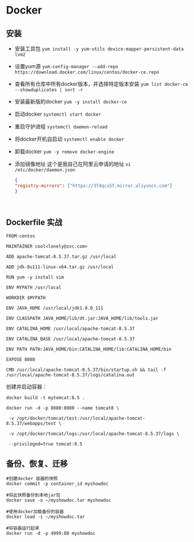 # Docker

## 安装

* 安装工具包
  `yum install -y yum-utils device-mapper-persistent-data lvm2`

* 设置yum源
  `yum-config-manager --add-repo https://download.docker.com/linux/centos/docker-ce.repo`

* 查看所有仓库中所有docker版本，并选择特定版本安装
  `yum list docker-ce --showduplicates | sort -r`

* 安装最新版的docker
  `yum -y install docker-ce`


* 启动docker
  `systemctl start docker`

* 重启守护进程
  `systemctl daemon-reload`

* 将docker开机自启动
  `systemctl enable docker`

* 卸载docker
  `yum -y remove docker-engine`


* 添加镜像地址 这个是我自己在阿里云申请的地址
  `vi /etc/docker/daemon.json`

  ```json
  {
  "registry-mirrors": ["https://3f4qcs5f.mirror.aliyuncs.com"]
  }

  ```

  ​

## Dockerfile 实战

```shell
FROM centos

MAINTAINER cool<lonely@zxc.com>

ADD apache-tomcat-8.5.37.tar.gz /usr/local

ADD jdk-8u111-linux-x64.tar.gz /usr/local

RUN yum -y install vim

ENV MYPATH /usr/local

WORKDIR $MYPATH

ENV JAVA_HOME /usr/local/jdk1.8.0_111

ENV CLASSPATH JAVA_HOME/lib/dt.jar:JAVA_HOME/lib/tools.jar

ENV CATALINA_HOME /usr/local/apache-tomcat-8.5.37

ENV CATALINA_BASE /usr/local/apache-tomcat-8.5.37

ENV PATH PATH:JAVA_HOME/bin:CATALINA_HOME/lib:CATALINA_HOME/bin

EXPOSE 8080

CMD /usr/local/apache-tomcat-8.5.37/bin/startup.sh && tail -f /usr/local/apache-tomcat-8.5.37/logs/catalina.out
```



创建并启动容器：

```shell
docker build -t mytomcat:8.5 .
```

```shell
docker run -d -p 8080:8080 --name tomcat8 \

 -v /opt/docker/tomcat/test:/usr/local/apache-tomcat-8.5.37/webapps/test \

 -v /opt/docker/tomcat/logs:/usr/local/apache-tomcat-8.5.37/logs \

 --privileged=true tomcat:8.5

```

## 备份、恢复、迁移

```shell
#创建docker 容器的快照
docker commit -p container_id myshowdoc

#将此快照备份到本地jar包
docker save -o ~/myshowdoc.tar myshowdoc

#使用docker加载备份的容器
docker load -i ~/myshowdoc.tar

#将容器运行起来
docker run -d -p 4999:80 myshowdoc
```



